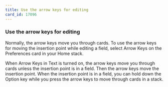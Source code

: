 ```yaml
---
title: Use the arrow keys for editing
card_id: 17096
---
```


### Use the arrow keys for editing

Normally, the arrow keys move you through cards. To use the arrow keys for moving the insertion point while editing a field, select Arrow Keys on the Preferences card in your Home stack.  

When Arrow Keys in Text is turned on, the arrow keys move you through cards unless the insertion point is in a field. Then the arrow keys move the insertion point. When the insertion point is in a field, you can hold down the Option key while you press the arrow keys to move through cards in a stack.